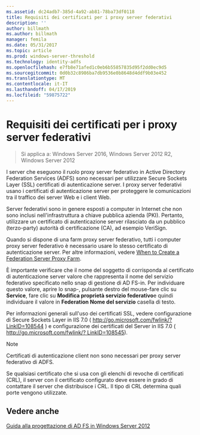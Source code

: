 ```yaml
---
ms.assetid: dc24adb7-385d-4a92-ab81-78ba73df0118
title: Requisiti dei certificati per i proxy server federativi
description: ''
author: billmath
ms.author: billmath
manager: femila
ms.date: 05/31/2017
ms.topic: article
ms.prod: windows-server-threshold
ms.technology: identity-adfs
ms.openlocfilehash: e7fb8e71afed1c0eb6b55857835d95f2dd0ec9d5
ms.sourcegitcommit: 0d0b32c8986ba7db9536e0b8648d4ddf9b03e452
ms.translationtype: MT
ms.contentlocale: it-IT
ms.lasthandoff: 04/17/2019
ms.locfileid: "59875722"
---
```

# <a name="certificate-requirements-for-federation-server-proxies"></a>Requisiti dei certificati per i proxy server federativi

>Si applica a: Windows Server 2016, Windows Server 2012 R2, Windows Server 2012

I server che eseguono il ruolo proxy server federativo in Active Directory Federation Services \(ADFS\) sono necessari per utilizzare Secure Sockets Layer \(SSL\) certificati di autenticazione server. I proxy server federativi usano i certificati di autenticazione server per proteggere le comunicazioni tra il traffico dei server Web e i client Web.  
  
Server federativi sono in genere esposti a computer in Internet che non sono inclusi nell'infrastruttura a chiave pubblica azienda \(PKI\). Pertanto, utilizzare un certificato di autenticazione server rilasciato da un pubblico \(terzo\-party\) autorità di certificazione \(CA\), ad esempio VeriSign.  
  
Quando si dispone di una farm proxy server federativo, tutti i computer proxy server federativo è necessario usare lo stesso certificato di autenticazione server. Per altre informazioni, vedere [When to Create a Federation Server Proxy Farm](When-to-Create-a-Federation-Server-Proxy-Farm.md).  
  
È importante verificare che il nome del soggetto di corrisponda al certificato di autenticazione server valore che rappresenta il nome del servizio federativo specificato nello snap di gestione di AD FS\-in. Per individuare questo valore, aprire lo snap\-, pulsante destro del mouse\-fare clic su **Service**, fare clic su **Modifica proprietà servizio federativo**e quindi individuare il valore in **Federation Nome del servizio** casella di testo.  
  
Per informazioni generali sull'uso dei certificati SSL, vedere configurazione di Secure Sockets Layer in IIS 7.0 \( [http:\/\/go.microsoft.com\/fwlink\/? LinkID\=108544](https://go.microsoft.com/fwlink/?LinkID=108544) \) e configurazione dei certificati del Server in IIS 7.0 \( [http:\/\/go.microsoft.com\/fwlink\/? LinkID\=108545](https://go.microsoft.com/fwlink/?LinkID=108545)\).  
  
> [!NOTE]  
> Certificati di autenticazione client non sono necessari per proxy server federativo di ADFS.  
  
Se qualsiasi certificato che si usa con gli elenchi di revoche di certificati \(CRL\), il server con il certificato configurato deve essere in grado di contattare il server che distribuisce i CRL. Il tipo di CRL determina quali porte vengono utilizzate.  
  
## <a name="see-also"></a>Vedere anche
[Guida alla progettazione di AD FS in Windows Server 2012](AD-FS-Design-Guide-in-Windows-Server-2012.md)
